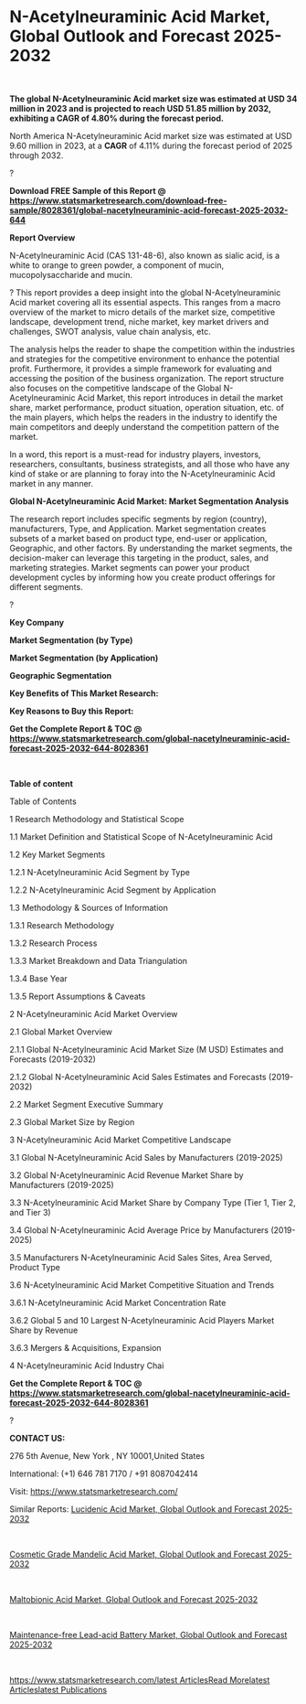 <h1>N-Acetylneuraminic Acid Market, Global Outlook and Forecast 2025-2032</h1><br/><p><strong>The global N-Acetylneuraminic Acid market size was estimated at USD 34 million in 2023 and is projected to reach USD 51.85 million by 2032, exhibiting a <strong>CAGR</strong> of 4.80% during the forecast period.</strong></p>
 
 
 
 <p>North America N-Acetylneuraminic Acid market size was estimated at USD 9.60 million in 2023, at a <strong>CAGR</strong> of 4.11% during the forecast period of 2025 through 2032.</p>
 
 
 
 <p>? </p>
 
 
 
 <p><strong>Download FREE Sample of this Report @ <a href="https://www.statsmarketresearch.com/download-free-sample/8028361/global-nacetylneuraminic-acid-forecast-2025-2032-644">https://www.statsmarketresearch.com/download-free-sample/8028361/global-nacetylneuraminic-acid-forecast-2025-2032-644</a></strong></p>
 
 
 
 <p><strong>Report Overview</strong></p>
 
 
 
 <p>N-Acetylneuraminic Acid (CAS 131-48-6), also known as sialic acid, is a white to orange to green powder, a component of mucin, mucopolysaccharide and mucin.</p>
 
 
 
 <p>? This report provides a deep insight into the global N-Acetylneuraminic Acid market covering all its essential aspects. This ranges from a macro overview of the market to micro details of the market size, competitive landscape, development trend, niche market, key market drivers and challenges, SWOT analysis, value chain analysis, etc.</p>
 
 
 
 <p>The analysis helps the reader to shape the competition within the industries and strategies for the competitive environment to enhance the potential profit. Furthermore, it provides a simple framework for evaluating and accessing the position of the business organization. The report structure also focuses on the competitive landscape of the Global N-Acetylneuraminic Acid Market, this report introduces in detail the market share, market performance, product situation, operation situation, etc. of the main players, which helps the readers in the industry to identify the main competitors and deeply understand the competition pattern of the market.</p>
 
 
 
 <p>In a word, this report is a must-read for industry players, investors, researchers, consultants, business strategists, and all those who have any kind of stake or are planning to foray into the N-Acetylneuraminic Acid market in any manner.</p>
 
 
 
 <p><strong>Global N-Acetylneuraminic Acid Market: Market Segmentation Analysis</strong></p>
 
 
 
 <p>The research report includes specific segments by region (country), manufacturers, Type, and Application. Market segmentation creates subsets of a market based on product type, end-user or application, Geographic, and other factors. By understanding the market segments, the decision-maker can leverage this targeting in the product, sales, and marketing strategies. Market segments can power your product development cycles by informing how you create product offerings for different segments.</p>
 
 
 
 <p>? </p>
 
 
 
 <p><strong>Key Company</strong></p>
 
 
 
 <p><strong>Market Segmentation (by Type)</strong></p>
 
 
 
 <p><strong>Market Segmentation (<strong>by Application</strong>)</strong></p>
 
 
 
 <p><strong>Geographic Segmentation</strong></p>
 
 
 
 <p><strong>Key Benefits of This Market Research:</strong></p>
 
 
 
 <p><strong>Key <strong>Reasons to Buy</strong> this Report:</strong></p>
 
 
 
 <div><b>Get the Complete Report & TOC @ <a href="https://www.statsmarketresearch.com/global-nacetylneuraminic-acid-forecast-2025-2032-644-8028361">https://www.statsmarketresearch.com/global-nacetylneuraminic-acid-forecast-2025-2032-644-8028361</a></b></div>
 
 
 
 <p><br />
 
 <b>Table of content</b></p>
 
 
 
 <p>Table of Contents<br />
 
 1 Research Methodology and Statistical Scope<br />
 
 1.1 Market Definition and Statistical Scope of N-Acetylneuraminic Acid<br />
 
 1.2 Key Market Segments<br />
 
 1.2.1 N-Acetylneuraminic Acid Segment by Type<br />
 
 1.2.2 N-Acetylneuraminic Acid Segment by Application<br />
 
 1.3 Methodology & Sources of Information<br />
 
 1.3.1 Research Methodology<br />
 
 1.3.2 Research Process<br />
 
 1.3.3 Market Breakdown and Data Triangulation<br />
 
 1.3.4 Base Year<br />
 
 1.3.5 Report Assumptions & Caveats<br />
 
 2 N-Acetylneuraminic Acid Market Overview<br />
 
 2.1 Global Market Overview<br />
 
 2.1.1 Global N-Acetylneuraminic Acid Market Size (M USD) Estimates and Forecasts (2019-2032)<br />
 
 2.1.2 Global N-Acetylneuraminic Acid Sales Estimates and Forecasts (2019-2032)<br />
 
 2.2 Market Segment Executive Summary<br />
 
 2.3 Global Market Size by Region<br />
 
 3 N-Acetylneuraminic Acid Market Competitive Landscape<br />
 
 3.1 Global N-Acetylneuraminic Acid Sales by Manufacturers (2019-2025)<br />
 
 3.2 Global N-Acetylneuraminic Acid Revenue Market Share by Manufacturers (2019-2025)<br />
 
 3.3 N-Acetylneuraminic Acid Market Share by Company Type (Tier 1, Tier 2, and Tier 3)<br />
 
 3.4 Global N-Acetylneuraminic Acid Average Price by Manufacturers (2019-2025)<br />
 
 3.5 Manufacturers N-Acetylneuraminic Acid Sales Sites, Area Served, Product Type<br />
 
 3.6 N-Acetylneuraminic Acid Market Competitive Situation and Trends<br />
 
 3.6.1 N-Acetylneuraminic Acid Market Concentration Rate<br />
 
 3.6.2 Global 5 and 10 Largest N-Acetylneuraminic Acid Players Market Share by Revenue<br />
 
 3.6.3 Mergers & Acquisitions, Expansion<br />
 
 4 N-Acetylneuraminic Acid Industry Chai</p>
 
 
 
 <div><b>Get the Complete Report & TOC @ <a href="https://www.statsmarketresearch.com/global-nacetylneuraminic-acid-forecast-2025-2032-644-8028361">https://www.statsmarketresearch.com/global-nacetylneuraminic-acid-forecast-2025-2032-644-8028361</a></b></div>
 
 
 
 <p>? </p>
 
 
 
 <p><b>CONTACT US:</b><br />
 
 276 5th Avenue, New York , NY 10001,United States<br />
 
 International: (+1) 646 781 7170 / +91 8087042414<br />
 
 Visit: <a href="https://www.statsmarketresearch.com/">https://www.statsmarketresearch.com/</a><br />
 
 Similar Reports: <a href="https://www.statsmarketresearch.com/global-nacetylneuraminic-acid-forecast-2025-2032-644-8028361">Lucidenic Acid Market, Global Outlook and Forecast 2025-2032</a><br />
 
 <br />
 
 <a href="https://www.statsmarketresearch.com/global-nacetylneuraminic-acid-forecast-2025-2032-644-8028361">Cosmetic Grade Mandelic Acid Market, Global Outlook and Forecast 2025-2032 </a><br />
 
 <br />
 
 <a href="https://www.statsmarketresearch.com/global-nacetylneuraminic-acid-forecast-2025-2032-644-8028361">Maltobionic Acid Market, Global Outlook and Forecast 2025-2032 </a><br />
 
 <br />
 
 <a href="https://www.statsmarketresearch.com/global-nacetylneuraminic-acid-forecast-2025-2032-644-8028361">Maintenance-free Lead-acid Battery Market, Global Outlook and Forecast 2025-2032 </a><br />
 
 <br />
 
 <a href="https://gyeongbokgung.com">https://www.statsmarketresearch.com/</a><a href="https://hallyeomaritime.com">latest Articles</a><a href="https://jingwansa.com">Read More</a><a href="https://nguoiviet.jp/">latest Articles</a><a href="https://www.intelmarketresearch.com/">latest Publications</a></p>